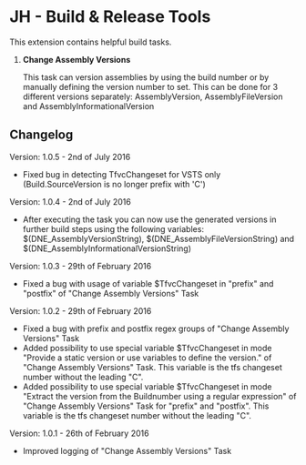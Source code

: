 ﻿# JH - Build & Release Tools
This extension contains helpful build tasks.

1. **Change Assembly Versions**

	This task can version assemblies by using the build number or by manually defining the version number to set.
	This can be done for 3 different versions separately: AssemblyVersion, AssemblyFileVersion and AssemblyInformationalVersion

**Changelog**
---
Version: 1.0.5 - 2nd of July 2016
* Fixed bug in detecting TfvcChangeset for VSTS only (Build.SourceVersion is no longer prefix with 'C')

Version: 1.0.4 - 2nd of July 2016
* After executing the task you can now use the generated versions in further build steps using the following variables: $(DNE_AssemblyVersionString), $(DNE_AssemblyFileVersionString) and $(DNE_AssemblyInformationalVersionString)

Version: 1.0.3 - 29th of February 2016
* Fixed a bug with usage of variable $TfvcChangeset in "prefix" and "postfix" of "Change Assembly Versions" Task 

Version: 1.0.2 - 29th of February 2016
* Fixed a bug with prefix and postfix regex groups of "Change Assembly Versions" Task 
* Added possibility to use special variable $TfvcChangeset in mode "Provide a static version or use variables to define the version." of "Change Assembly Versions" Task. This variable is the tfs changeset number without the leading "C".
* Added possibility to use special variable $TfvcChangeset in mode "Extract the version from the Buildnumber using a regular expression" of "Change Assembly Versions" Task for "prefix" and "postfix". This variable is the tfs changeset number without the leading "C".

Version: 1.0.1 - 26th of February 2016
* Improved logging of "Change Assembly Versions" Task 
